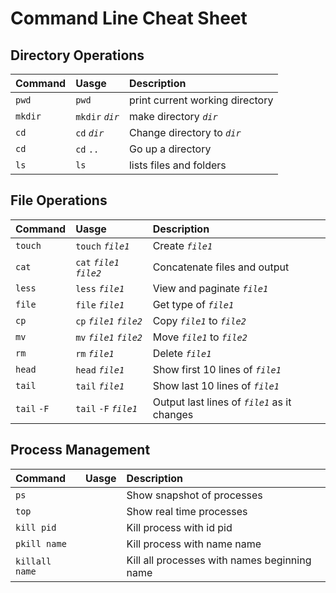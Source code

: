 # Command Line Cheat Sheet

## Directory Operations

| Command | Uasge           | Description                     |
| :------ | :-------------- | :------------------------------ |
| `pwd`   | `pwd`           | print current working directory |
| `mkdir` | `mkdir` _`dir`_ | make directory _`dir`_          |
| `cd`    | `cd` _`dir`_    | Change directory to _`dir`_     |
| `cd`    | `cd` `..`       | Go up a directory               |
| `ls`    | `ls`            | lists files and folders         |

## File Operations

| Command     | Uasge                     | Description                                  |
| :---------- | :------------------------ | :------------------------------------------- |
| `touch`     | `touch` _`file1`_         | Create _`file1`_                             |
| `cat`       | `cat` _`file1`_ _`file2`_ | Concatenate files and output                 |
| `less`      | `less` _`file1`_          | View and paginate _`file1`_                  |
| `file`      | `file` _`file1`_          | Get type of _`file1`_                        |
| `cp`        | `cp` _`file1`_ _`file2`_  | Copy _`file1`_ to _`file2`_                  |
| `mv`        | `mv` _`file1`_ _`file2`_  | Move _`file1`_ to _`file2`_                  |
| `rm`        | `rm` _`file1`_            | Delete _`file1`_                             |
| `head`      | `head` _`file1`_          | Show first 10 lines of _`file1`_             |
| `tail`      | `tail` _`file1`_          | Show last 10 lines of _`file1`_              |
| `tail` `-F` | `tail` `-F` _`file1`_     | Output last lines of _`file1`_ as it changes |

## Process Management

| Command        | Uasge | Description                                  |
| :------------- | :---- | :------------------------------------------- |
| `ps          ` |       | Show snapshot of processes                   |
| `top         ` |       | Show real time processes                     |
| `kill pid    ` |       | Kill process with id pid                     |
| `pkill name  ` |       | Kill process with name name                  |
| `killall name` |       | Kill all processes with names beginning name |
